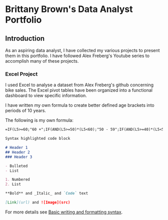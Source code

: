 # Brittany Brown's Data Analyst Portfolio

## Introduction

As an aspiring data analyst, I have collected my various projects to present them in this portfolio. I have followed Alex Freberg's Youtube series to accomplish many of these projects. 

### Excel Project

I used Excel to analyse a dataset from Alex Freberg's github concerning bike sales. The Excel pivot tables have been organized into a functional dashboard to view specific information. 

I have written my own formula to create better defined age brackets into periods of 10 years.

The following is my own formula:

```markdown
=IF(L5>=60;"60 +";IF(AND(L5>=50)*(L5<60);"50 - 59";IF(AND(L5>=40)*(L5<50);"40 - 49";IF(AND(L5>=30)*(L5<40);"30 - 39";IF(L5<30;"20 - 29";"Invalid")))))
```

```markdown
Syntax highlighted code block

# Header 1
## Header 2
### Header 3

- Bulleted
- List

1. Numbered
2. List

**Bold** and _Italic_ and `Code` text

[Link](url) and ![Image](src)
```

For more details see [Basic writing and formatting syntax](https://docs.github.com/en/github/writing-on-github/getting-started-with-writing-and-formatting-on-github/basic-writing-and-formatting-syntax).


